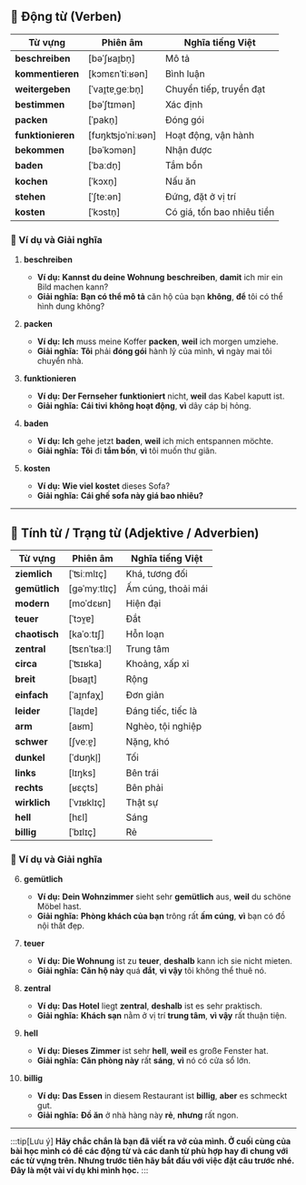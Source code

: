 ## **🔹 Động từ (Verben)**

|**Từ vựng**|**Phiên âm**|**Nghĩa tiếng Việt**|
|---|---|---|
|**beschreiben**|[bəˈʃʁaɪ̯bn̩]|Mô tả|
|**kommentieren**|[kɔmɛnˈtiːʁən]|Bình luận|
|**weitergeben**|[ˈvaɪ̯tɐˌɡeːbn̩]|Chuyển tiếp, truyền đạt|
|**bestimmen**|[bəˈʃtɪmən]|Xác định|
|**packen**|[ˈpakn̩]|Đóng gói|
|**funktionieren**|[fʊŋkʦjoˈniːʁən]|Hoạt động, vận hành|
|**bekommen**|[bəˈkɔmən]|Nhận được|
|**baden**|[ˈbaːdn̩]|Tắm bồn|
|**kochen**|[ˈkɔxn̩]|Nấu ăn|
|**stehen**|[ˈʃteːən]|Đứng, đặt ở vị trí|
|**kosten**|[ˈkɔstn̩]|Có giá, tốn bao nhiêu tiền|

### **📌 Ví dụ và Giải nghĩa**

1. **beschreiben**
    
    - **Ví dụ:** **Kannst du deine Wohnung** **beschreiben**, **damit** ich mir ein Bild machen kann?
    - **Giải nghĩa:** **Bạn có thể mô tả** căn hộ của bạn **không**, **để** tôi có thể hình dung không?
2. **packen**
    
    - **Ví dụ:** **Ich** muss meine Koffer **packen**, **weil** ich morgen umziehe.
    - **Giải nghĩa:** **Tôi** phải **đóng gói** hành lý của mình, **vì** ngày mai tôi chuyển nhà.
3. **funktionieren**
    
    - **Ví dụ:** **Der Fernseher** **funktioniert** nicht, **weil** das Kabel kaputt ist.
    - **Giải nghĩa:** **Cái tivi** **không hoạt động**, **vì** dây cáp bị hỏng.
4. **baden**
    
    - **Ví dụ:** **Ich** gehe jetzt **baden**, **weil** ich mich entspannen möchte.
    - **Giải nghĩa:** **Tôi** đi **tắm bồn**, **vì** tôi muốn thư giãn.
5. **kosten**
    
    - **Ví dụ:** **Wie viel** **kostet** dieses Sofa?
    - **Giải nghĩa:** **Cái ghế sofa này giá bao nhiêu?**

---

## **🔹 Tính từ / Trạng từ (Adjektive / Adverbien)**

|**Từ vựng**|**Phiên âm**|**Nghĩa tiếng Việt**|
|---|---|---|
|**ziemlich**|[ˈʦiːmlɪç]|Khá, tương đối|
|**gemütlich**|[ɡəˈmyːtlɪç]|Ấm cúng, thoải mái|
|**modern**|[moˈdɛʁn]|Hiện đại|
|**teuer**|[ˈtɔʏ̯ɐ]|Đắt|
|**chaotisch**|[kaˈoːtɪʃ]|Hỗn loạn|
|**zentral**|[ʦɛnˈtʁaːl]|Trung tâm|
|**circa**|[ˈʦɪʁka]|Khoảng, xấp xỉ|
|**breit**|[bʁaɪ̯t]|Rộng|
|**einfach**|[ˈaɪ̯nfaχ]|Đơn giản|
|**leider**|[ˈlaɪ̯dɐ]|Đáng tiếc, tiếc là|
|**arm**|[aʁm]|Nghèo, tội nghiệp|
|**schwer**|[ʃveːɐ̯]|Nặng, khó|
|**dunkel**|[ˈdʊŋkl̩]|Tối|
|**links**|[lɪŋks]|Bên trái|
|**rechts**|[ʁɛçts]|Bên phải|
|**wirklich**|[ˈvɪʁklɪç]|Thật sự|
|**hell**|[hɛl]|Sáng|
|**billig**|[ˈbɪlɪç]|Rẻ|

### **📌 Ví dụ và Giải nghĩa**

6. **gemütlich**
    
    - **Ví dụ:** **Dein Wohnzimmer** sieht sehr **gemütlich** aus, **weil** du schöne Möbel hast.
    - **Giải nghĩa:** **Phòng khách của bạn** trông rất **ấm cúng**, **vì** bạn có đồ nội thất đẹp.
7. **teuer**
    
    - **Ví dụ:** **Die Wohnung** ist zu **teuer**, **deshalb** kann ich sie nicht mieten.
    - **Giải nghĩa:** **Căn hộ này** quá **đắt**, **vì vậy** tôi không thể thuê nó.
8. **zentral**
    
    - **Ví dụ:** **Das Hotel** liegt **zentral**, **deshalb** ist es sehr praktisch.
    - **Giải nghĩa:** **Khách sạn** nằm ở vị trí **trung tâm**, **vì vậy** rất thuận tiện.
9. **hell**
    
    - **Ví dụ:** **Dieses Zimmer** ist sehr **hell**, **weil** es große Fenster hat.
    - **Giải nghĩa:** **Căn phòng này** rất **sáng**, **vì** nó có cửa sổ lớn.
10. **billig**
    
    - **Ví dụ:** **Das Essen** in diesem Restaurant ist **billig**, **aber** es schmeckt gut.
    - **Giải nghĩa:** **Đồ ăn** ở nhà hàng này **rẻ**, **nhưng** rất ngon.


---
:::tip[Lưu ý]
**Hãy chắc chắn là bạn đã viết ra vở của mình. Ở cuối cùng của bài học mình có để các động từ và các danh từ phù hợp hay đi chung với các từ vựng trên. Nhưng trước tiên hãy bắt đầu với việc đặt câu trước nhé. Đây là một vài ví dụ khi mình học.**
:::